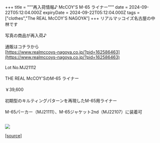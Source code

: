 +++
title = """再入荷情報♪ McCOY'S M-65 ライナー"""
date = 2024-09-22T05:12:04.000Z
expiryDate = 2024-09-22T05:12:04.000Z
tags = ["clothes","The REAL McCOY'S NAGOYA"]
+++
リアルマッコイズ名古屋の中林です  
   
写真の商品が再入荷♪  
   
通販はコチラから  
[https://www.realmccoys-nagoya.co.jp/?pid=162586463](https://www.realmccoys-nagoya.co.jp/?pid=162586463)  
   
Lot No.MJ21112  
   
THE REAL McCOY'SのM-65 ライナー  
   
￥39,600  
   
初期型のキルティングパターンを再現したM-65用ライナー  
   
M-65パーカー（MJ21111）、M-65ジャケット2nd（MJ22107）に装着可  
 

[![](https://stat.ameba.jp/user_images/20240922/14/realmccoy-nagoya/9e/48/j/o1000100015489240984.jpg)](https://www.realmccoys-nagoya.co.jp/?pid=162586463)

[[source]](https://ameblo.jp/realmccoy-nagoya/entry-12868504565.html)
